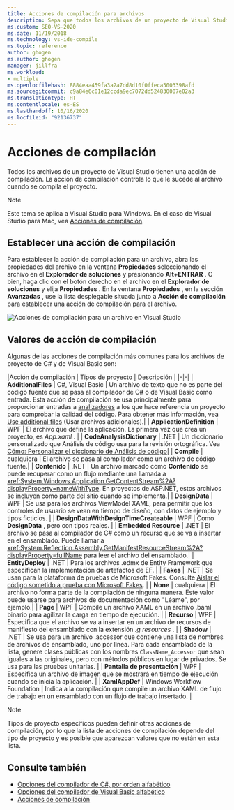 ```yaml
---
title: Acciones de compilación para archivos
description: Sepa que todos los archivos de un proyecto de Visual Studio tienen una acción de compilación y que esta controla lo que ocurre en el archivo cuando se compila el proyecto.
ms.custom: SEO-VS-2020
ms.date: 11/19/2018
ms.technology: vs-ide-compile
ms.topic: reference
author: ghogen
ms.author: ghogen
manager: jillfra
ms.workload:
- multiple
ms.openlocfilehash: 8884eaa459fa3a2a7dd8d10f0ffeca5003398afd
ms.sourcegitcommit: c9a84e6c01e12ccda9ec7072dd524830007e02a3
ms.translationtype: HT
ms.contentlocale: es-ES
ms.lasthandoff: 10/16/2020
ms.locfileid: "92136737"
---
```

# <a name="build-actions"></a>Acciones de compilación

Todos los archivos de un proyecto de Visual Studio tienen una acción de compilación. La acción de compilación controla lo que le sucede al archivo cuando se compila el proyecto.

> [!NOTE]
> Este tema se aplica a Visual Studio para Windows. En el caso de Visual Studio para Mac, vea [Acciones de compilación](/visualstudio/mac/build-actions).

## <a name="set-a-build-action"></a>Establecer una acción de compilación

Para establecer la acción de compilación para un archivo, abra las propiedades del archivo en la ventana **Propiedades** seleccionando el archivo en el **Explorador de soluciones** y presionando **Alt**+**ENTRAR** . O bien, haga clic con el botón derecho en el archivo en el **Explorador de soluciones** y elija **Propiedades** . En la ventana **Propiedades** , en la sección **Avanzadas** , use la lista desplegable situada junto a **Acción de compilación** para establecer una acción de compilación para el archivo.

![Acciones de compilación para un archivo en Visual Studio](media/build-actions.png)

## <a name="build-action-values"></a>Valores de acción de compilación

Algunas de las acciones de compilación más comunes para los archivos de proyecto de C# y de Visual Basic son:

|Acción de compilación | Tipos de proyecto | Descripción |
|-|-|
| **AdditionalFiles** | C#, Visual Basic | Un archivo de texto que no es parte del código fuente que se pasa al compilador de C# o de Visual Basic como entrada. Esta acción de compilación se usa principalmente para proporcionar entradas a [analizadores](../code-quality/roslyn-analyzers-overview.md) a los que hace referencia un proyecto para comprobar la calidad del código. Para obtener más información, vea [Use additional files](https://github.com/dotnet/roslyn/blob/master/docs/analyzers/Using%20Additional%20Files.md) (Usar archivos adicionales).|
| **ApplicationDefinition** | WPF | El archivo que define la aplicación. La primera vez que crea un proyecto, es *App.xaml* . |
| **CodeAnalysisDictionary** | .NET | Un diccionario personalizado que Análisis de código usa para la revisión ortográfica. Vea [Cómo: Personalizar el diccionario de Análisis de código](../code-quality/how-to-customize-the-code-analysis-dictionary.md)|
| **Compile** | cualquiera | El archivo se pasa al compilador como un archivo de código fuente.|
| **Contenido** | .NET | Un archivo marcado como **Contenido** se puede recuperar como un flujo mediante una llamada a <xref:System.Windows.Application.GetContentStream%2A?displayProperty=nameWithType>. En proyectos de ASP.NET, estos archivos se incluyen como parte del sitio cuando se implementa.|
| **DesignData** | WPF | Se usa para los archivos ViewModel XAML, para permitir que los controles de usuario se vean en tiempo de diseño, con datos de ejemplo y tipos ficticios. |
| **DesignDataWithDesignTimeCreateable** | WPF | Como **DesignData** , pero con tipos reales.  |
| **Embedded Resource** | .NET | El archivo se pasa al compilador de C# como un recurso que se va a insertar en el ensamblado. Puede llamar a <xref:System.Reflection.Assembly.GetManifestResourceStream%2A?displayProperty=fullName> para leer el archivo del ensamblado.|
| **EntityDeploy** | .NET | Para los archivos .edmx de Entity Framework que especifican la implementación de artefactos de EF. |
| **Fakes** | .NET | Se usan para la plataforma de pruebas de Microsoft Fakes. Consulte [Aislar el código sometido a prueba con Microsoft Fakes](../test/isolating-code-under-test-with-microsoft-fakes.md). |
| **None** | cualquiera | El archivo no forma parte de la compilación de ninguna manera. Este valor puede usarse para archivos de documentación como "Léame", por ejemplo.|
| **Page** | WPF | Compile un archivo XAML en un archivo .baml binario para agilizar la carga en tiempo de ejecución. |
| **Recurso** | WPF | Especifica que el archivo se va a insertar en un archivo de recursos de manifiesto del ensamblado con la extensión *.g.resources* . |
| **Shadow** | .NET | Se usa para un archivo .accessor que contiene una lista de nombres de archivos de ensamblado, uno por línea. Para cada ensamblado de la lista, genere clases públicas con los nombres `ClassName_Accessor` que sean iguales a las originales, pero con métodos públicos en lugar de privados. Se usa para las pruebas unitarias. |
| **Pantalla de presentación** | WPF | Especifica un archivo de imagen que se mostrará en tiempo de ejecución cuando se inicia la aplicación. |
| **XamlAppDef** | Windows Workflow Foundation | Indica a la compilación que compile un archivo XAML de flujo de trabajo en un ensamblado con un flujo de trabajo insertado. |

> [!NOTE]
> Tipos de proyecto específicos pueden definir otras acciones de compilación, por lo que la lista de acciones de compilación depende del tipo de proyecto y es posible que aparezcan valores que no están en esta lista.

## <a name="see-also"></a>Consulte también

- [Opciones del compilador de C#, por orden alfabético](/dotnet/csharp/language-reference/compiler-options/listed-alphabetically)
- [Opciones del compilador de Visual Basic alfabético](/dotnet/visual-basic/reference/command-line-compiler/compiler-options-listed-alphabetically)
- [Acciones de compilación](/visualstudio/mac/build-actions)
